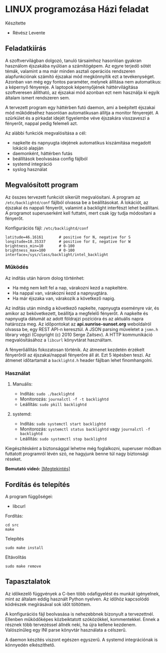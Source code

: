 # LINUX programozása Házi feladat

Készítette
- Révész Levente

## Feladatkiírás
A szoftvervilágban dolgozó, tanuló társaimhoz hasonlóan gyakran használom éjszakába nyúlóan a számítógépem. Az egyre terjedő sötét témák, valamint a ma már minden asztali operációs rendszeren alapfunkciónak számító éjszakai mód megkönnyítik ezt a tevékenységet. Azonban van még egy fontos paraméter, melynek állítása nem automatikus: a képernyő fényereje. A laptopok képernyőjének háttérvilágítása szoftveresen állítható, az éjszakai mód azonban ezt nem használja ki egyik általam ismert rendszeren sem.

A tervezett program egy háttérben futó daemon, ami a beépített éjszakai mód működéséhez hasonlóan automatikusan állítja a monitor fényerejét. A szürkület és a pirkadat idejét figyelembe véve éjszakára visszaveszi a fényerőt, nappal pedig felemeli azt.

Az alábbi funkciók megvalósítása a cél:
+ napkelte és napnyugta idejének automatikus kiszámítása megadott lokáció alapján
+ daemonként, háttérben futás
+ beállítások beolvasása config fájlból
+ systemd integráció
+ syslog használat

## Megvalósított program
Az összes tervezett funkciót sikerült megvalósítani. A program az `/etc/backlightd/conf` fájlból olvassa be a beállításokat. A lokációt, az éjszakai és nappali fényerőt, valamint a backlight interfészt lehet beállítani. A programot superuserként kell futtatni, mert csak így tudja módosítani a fényerőt.

Konfigurációs fájl: `/etc/backlightd/conf`
```
latitude=46.16161       # positive for N, negative for S
longitude=18.35337      # positive for E, negative for W
brightness_min=10       # 0-100
brightness_max=100      # 0-100
interface=/sys/class/backlight/intel_backlight
```
### Működés

Az indítás után három dolog történhet:
- Ha még nem kelt fel a nap, várakozni kezd a napkeltére.
- Ha nappal van, várakozni kezd a napnyugtára.
- Ha már éjszaka van, várakozik a következő napig.

Az indítás után mindig a következő napkelte, napnyugta eseményre vár, és amikor az bekövetkezett, beállítja a megfelelő fényerőt. A napkelte és napnyugta dátumát az adott földrajzi pozícióra és az aktuális napra határozza meg. Az időpontokat az **api.sunrise-sunset.org** weboldalról olvassa be, egy REST API-n keresztül. A JSON parsing műveletet a `jsmn.h` library végzi (Copyright (c) 2010 Serge Zaitsev). A HTTP kommunikáció megvalósításához a `libcurl` könyvtárat használtam.

A fényerőállítás fokozatosan történik. Az átmenet kezdetén érzékelt fényerőről az éjszakai/nappali fényerőre áll át. Ezt 5 lépésben teszi. Az átmenet időtartamát a `backlightd.h` header fájlban lehet finomhangolni.

### Használat
1. Manuális:
   - Indítás: `sudo ./backlightd`
   - Monitorozás: `journalctl -f -t backlightd`
   - Leállítás: `sudo pkill backlightd`

2. systemd:
    - Indítás: `sudo systemctl start backlightd`
    - Monitorozás: `systemctl status backlightd` vagy `journalctl -f backlightd`
    - Leállítás: `sudo systemctl stop backlightd`

Kiegészítésként a biztonsággal lehetne még foglalkozni, superuser módban futtatott programról lévén szó, ne hagyjunk benne túl nagy biztonsági réseket.

**Bemutató videó:** [[Megtekintés]](https://bmeedu-my.sharepoint.com/:v:/g/personal/levente_revesz_edu_bme_hu/EfOmo2lXFa5Mttp4BDckbDMBIjnmhIgkclp5TRBI4HybCA?e=SOXlw6)

## Fordítás és telepítés

A program függőségei:

- libcurl

Fordítás:

```
cd src
make
```

Telepítés
```
sudo make install
```

Eltávolítás
```
sudo make remove
```

## Tapasztalatok

Az időkezelő függvények a C-ben több odafigyelést és munkát igényelnek, mint az általam eddig használt Python nyelven. Az időhöz kapcsolódó kódrészek megírásával sok időt töltöttem. 

A konfigurációs fájl beolvasása is nehezebbnek bizonyult a tervezettnél. Ellenben működőképes közbeiktatott szóközökkel, kommentekkel. Ennek a résznek több tervezéssel állnék neki, ha újra kellene kezdenem. Valószínűleg egy INI parse könyvtár használata a célszerű.

A daemon készítés viszont egészen egyszerű. A systemd integrációnak is könnyedén elkészíthető.
